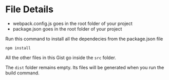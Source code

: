 # File Details

- webpack.config.js goes in the root folder of your project
- package.json goes in the root folder of your project 

Run this command to install all the dependecies from the package.json file

```
npm install
```

All the other files in this Gist go inside the `src` folder.

The `dist` folder remains empty. Its files will be generated when you run the build command.